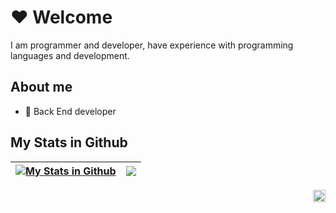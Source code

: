 # ❤️ Welcome 

I am programmer and developer, have experience with programming languages and development.

## About me

- 💼 Back End developer

## My Stats in Github

| <a href=""><img align="center" src="https://github-readme-stats.vercel.app/api?username=BeerlD&show_icons=true&include_all_commits=true&theme=buefy&hide_border=true" alt="My Stats in Github" /></a> | <a href=""><img align="center" src="https://github-readme-stats.vercel.app/api/top-langs/?username=BeerlD&layout=compact&theme=buefy&hide_border=true" /></a> |
| ------------- | ------------- |

<img align="right" alt="BeerD - Discord" width="20px" src="" />